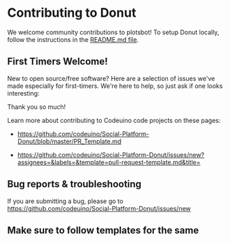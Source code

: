 Contributing to Donut
==========================

We welcome community contributions to plotsbot! To setup Donut locally, follow the instructions in the [README.md file](https://github.com/codeuino/Social-Platform-Donut/blob/master/README.md).

## First Timers Welcome!

New to open source/free software? Here are a selection of issues we've made especially for first-timers. We're here to help, so just ask if one looks interesting:


Thank you so much!

Learn more about contributing to Codeuino code projects on these pages:

* https://github.com/codeuino/Social-Platform-Donut/blob/master/PR_Template.md

* https://github.com/codeuino/Social-Platform-Donut/issues/new?assignees=&labels=&template=pull-request-template.md&title= 

## Bug reports & troubleshooting

If you are submitting a bug, please go to https://github.com/codeuino/Social-Platform-Donut/issues/new

## Make sure to follow templates for the same 
